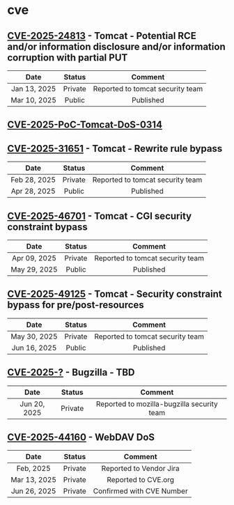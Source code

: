 # cve
## [CVE-2025-24813](https://github.com/gregk4sec/CVE-2025-24813) - Tomcat - Potential RCE and/or information disclosure and/or information corruption with partial PUT
|Date|Status|Comment|
|:--:|:--:|:--:|
|Jan 13, 2025|Private|Reported to tomcat security team|
|Mar 10, 2025|Public|Published|

## [CVE-2025-PoC-Tomcat-DoS-0314](https://github.com/gregk4sec/CVE-2025-PoC-Tomcat-DoS-0314)

## [CVE-2025-31651](https://github.com/gregk4sec/CVE-2025-31651) - Tomcat - Rewrite rule bypass
|Date|Status|Comment|
|:--:|:--:|:--:|
|Feb 28, 2025|Private|Reported to tomcat security team|
|Apr 28, 2025|Public|Published|

## [CVE-2025-46701](https://github.com/gregk4sec/CVE-2025-46701) - Tomcat - CGI security constraint bypass
|Date|Status|Comment|
|:--:|:--:|:--:|
|Apr 09, 2025|Private|Reported to tomcat security team|
|May 29, 2025|Public|Published|

## [CVE-2025-49125](https://github.com/gregk4sec/CVE-2025-49125) - Tomcat - Security constraint bypass for pre/post-resources
|Date|Status|Comment|
|:--:|:--:|:--:|
|May 30, 2025|Private|Reported to tomcat security team|
|Jun 16, 2025|Public|Published|

## [CVE-2025-?](https://github.com/gregk4sec/TBD) - Bugzilla - TBD
|Date|Status|Comment|
|:--:|:--:|:--:|
|Jun 20, 2025|Private|Reported to mozilla-bugzilla security team|


## [CVE-2025-44160](https://github.com/gregk4sec/TBD) - WebDAV DoS
|Date|Status|Comment|
|:--:|:--:|:--:|
|Feb, 2025|Private|Reported to Vendor Jira|
|Mar 13, 2025|Private|Reported to CVE.org|
|Jun 26, 2025|Private|Confirmed with CVE Number|
